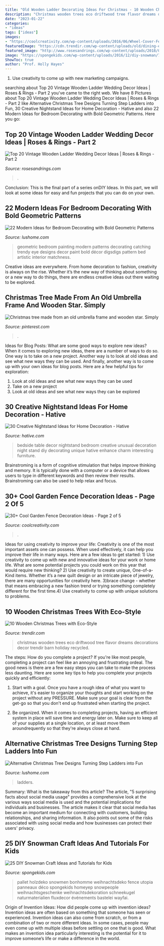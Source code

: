 ```yaml
---
title: "Old Wooden Ladder Decorating Ideas For Christmas - 10 Wooden Christmas Trees With Eco-style"
description: "Christmas wooden trees eco driftwood tree flavor dreams decorations decor trendir barn holiday recycled"
date: "2023-01-22"
categories:
- "ideas"
tags: ["ideas"]
images:
- "https://coolcreativity.com/wp-content/uploads/2016/06/Wheel-Cover-Fence-Flowers.jpg"
featuredImage: "https://cdn.trendir.com/wp-content/uploads/old/dining-entertaining/assets_c/2014/11/wooden-christmas-trees-eco-flavor-2-thumb-630xauto-48941.jpg"
featured_image: "http://www.rosesandrings.com/wp-content/uploads/2018/04/Vintage-Wedding-Ladder-Decor.jpg"
image: "https://spongekids.com/wp-content/uploads/2016/12/diy-snowman/7-diy-snowman-crafts-for-kids.jpg"
ShowToc: true
author: "Prof. Holly Hayes"
---
```



1. Use creativity to come up with new marketing campaigns.

	

		
searching about Top 20 Vintage Wooden Ladder Wedding Decor Ideas | Roses &amp; Rings - Part 2 you've came to the right web. We have 8 Pictures about Top 20 Vintage Wooden Ladder Wedding Decor Ideas | Roses &amp; Rings - Part 2 like Alternative Christmas Tree Designs Turning Step Ladders into Fun, 30 Creative Nightstand Ideas for Home Decoration - Hative and also 22 Modern Ideas for Bedroom Decorating with Bold Geometric Patterns. Here you go:
		
    
## Top 20 Vintage Wooden Ladder Wedding Decor Ideas | Roses &amp; Rings - Part 2

<img loading=lazy src="http://www.rosesandrings.com/wp-content/uploads/2018/04/Vintage-Wedding-Ladder-Decor.jpg" onerror="this.onerror=null;this.src='https://tse4.mm.bing.net/th?id=OIP.fnkXiLmwrBMDh6LQs0lDwQHaLH&amp;pid=15.1';" alt="Top 20 Vintage Wooden Ladder Wedding Decor Ideas | Roses &amp; Rings - Part 2">

_Source: rosesandrings.com_

>. 

	

Conclusion:
This is the final part of a series onDIY Ideas. In this part, we will look at some ideas for easy and fun projects that you can do on your own.

    
## 22 Modern Ideas For Bedroom Decorating With Bold Geometric Patterns

<img loading=lazy src="https://www.lushome.com/wp-content/uploads/2015/03/modern-bedroom-decorating-geometric-patterns-15.jpg" onerror="this.onerror=null;this.src='https://tse1.mm.bing.net/th?id=OIP.kHFGGur-htv8fHFv5BB_vgHaHJ&amp;pid=15.1';" alt="22 Modern Ideas for Bedroom Decorating with Bold Geometric Patterns">

_Source: lushome.com_

>geometric bedroom painting modern patterns decorating catching trendy eye designs decor paint bold décor digsdigs pattern bed artistic interior matchness. 

	

Creative ideas are everywhere. From home decoration to fashion, creativity is always on the rise. Whether it’s the new way of thinking about something or a new way to do things, there are endless creative ideas out there waiting to be explored.

    
## Christmas Tree Made From An Old Umbrella Frame And Wooden Star. Simply

<img loading=lazy src="https://i.pinimg.com/736x/97/c2/2a/97c22ab732070ea40c97c77eff067eeb--umbrellas-christmas-trees.jpg" onerror="this.onerror=null;this.src='https://tse3.mm.bing.net/th?id=OIP.hpR18rARLHded2btxGEH3gAAAA&amp;pid=15.1';" alt="Christmas tree made from an old umbrella frame and wooden star. Simply">

_Source: pinterest.com_

>. 

	

Ideas for Blog Posts: What are some good ways to explore new ideas?
When it comes to exploring new ideas, there are a number of ways to do so. One way is to take on a new project. Another way is to look at old ideas and see what new ways they can be used. And finally, another way is to come up with your own ideas for blog posts. Here are a few helpful tips for exploration: 
1. Look at old ideas and see what new ways they can be used
2. Take on a new project
3. Look at old ideas and see what new ways they can be explored  
    
## 30 Creative Nightstand Ideas For Home Decoration - Hative

<img loading=lazy src="https://hative.com/wp-content/uploads/2014/06/nightstand-ideas/15-night-stand-ideas.jpg" onerror="this.onerror=null;this.src='https://tse1.mm.bing.net/th?id=OIP.sadpRHro8Q_scDMErWC1GAHaJs&amp;pid=15.1';" alt="30 Creative Nightstand Ideas for Home Decoration - Hative">

_Source: hative.com_

>bedside table decor nightstand bedroom creative unusual decoration night stand diy decorating unique hative enhance charm interesting furniture. 

	

Brainstroming is a form of cognitive stimulation that helps improve thinking and memory. It is typically done with a computer or a device that allows users to type in different keywords and then review their results. Brainstroming can also be used to help relax and focus.

    
## 30+ Cool Garden Fence Decoration Ideas - Page 2 Of 5

<img loading=lazy src="https://coolcreativity.com/wp-content/uploads/2016/06/Wheel-Cover-Fence-Flowers.jpg" onerror="this.onerror=null;this.src='https://tse3.mm.bing.net/th?id=OIP.bkbtUYOv1m6INudJ-P4AdAHaJ4&amp;pid=15.1';" alt="30+ Cool Garden Fence Decoration Ideas - Page 2 of 5">

_Source: coolcreativity.com_

>. 

	

Ideas for using creativity to improve your life:
Creativity is one of the most important assets one can possess. When used effectively, it can help you improve their life in many ways. Here are a few ideas to get started: 1) Use creativity to come up with new and innovative ideas for your work or home life. What are some potential projects you could work on this year that would require new thinking? 2) Use creativity to create unique, One-of-a-Kind items. Whether it’s a new quilt design or an intricate piece of jewelry, there are many opportunities for creativity here. 3)brace change - whether that means embracing a new fashion trend or trying something completely different for the first time.4) Use creativity to come up with unique solutions to problems.

    
## 10 Wooden Christmas Trees With Eco-Style

<img loading=lazy src="https://cdn.trendir.com/wp-content/uploads/old/dining-entertaining/assets_c/2014/11/wooden-christmas-trees-eco-flavor-2-thumb-630xauto-48941.jpg" onerror="this.onerror=null;this.src='https://tse3.mm.bing.net/th?id=OIP.x-e_fhOjkBjKyDGgQLqljgHaGq&amp;pid=15.1';" alt="10 Wooden Christmas Trees with Eco-Style">

_Source: trendir.com_

>christmas wooden trees eco driftwood tree flavor dreams decorations decor trendir barn holiday recycled. 

	

The steps: How do you complete a project?
If you're like most people, completing a project can feel like an annoying and frustrating ordeal. The good news is there are a few easy steps you can take to make the process less daunting. Here are some key tips to help you complete your projects quickly and efficiently:
1. Start with a goal. Once you have a rough idea of what you want to achieve, it's easier to organize your thoughts and start working on the project without any PRESSURE. Make sure your goal is clear from the get-go so that you don't end up frustrated when starting the project.

2. Be organized. When it comes to completing projects, having an efficient system in place will save time and energy later on. Make sure to keep all of your supplies at a single location, or at least move them aroundrequently so that they're always close at hand.

    
## Alternative Christmas Tree Designs Turning Step Ladders Into Fun

<img loading=lazy src="https://www.lushome.com/wp-content/uploads/2017/11/alternative-christmas-trees-step-ladder-4.jpg" onerror="this.onerror=null;this.src='https://tse2.mm.bing.net/th?id=OIP.QQwEhg9Co5LN4Y6S75x5uwAAAA&amp;pid=15.1';" alt="Alternative Christmas Tree Designs Turning Step Ladders into Fun">

_Source: lushome.com_

>ladders. 

	

Summary: What is the takeaway from this article?
The article, "5 surprising facts about social media usage" provides a comprehensive look at the various ways social media is used and the potential implications for individuals and businesses. The article makes it clear that social media has become an important medium for connecting with customers, building relationships, and sharing information. It also points out some of the risks associated with using social media and how businesses can protect their users' privacy.

    
## 25 DIY Snowman Craft Ideas And Tutorials For Kids

<img loading=lazy src="https://spongekids.com/wp-content/uploads/2016/12/diy-snowman/7-diy-snowman-crafts-for-kids.jpg" onerror="this.onerror=null;this.src='https://tse3.mm.bing.net/th?id=OIP.nlexac-po2EG0n2D2VFOuAHaNJ&amp;pid=15.1';" alt="25 DIY Snowman Craft Ideas and Tutorials for Kids">

_Source: spongekids.com_

>pallet holzdeko snowmen bonhomme weihnachtsdeko fence utopia panneaux déco spongekids homeyep snowpeople weihnachtsgeschenke weihnachtsdekoration schneekugel naturmaterialien fluxdecor événements bastelei wayfai. 

	

Origin of Invention Ideas: How did people come up with invention ideas?
Invention ideas are often based on something that someone has seen or experienced. Invention ideas can also come from scratch, or from a combination of two or more different ideas. In some cases, people may even come up with multiple ideas before settling on one that is good. What makes an invention idea particularly interesting is the potential for it to improve someone’s life or make a difference in the world.

